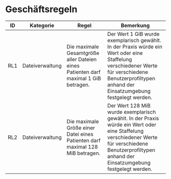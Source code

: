 # Geschäftsregeln

| ID  | Kategorie       | Regel                                                                               | Bemerkung                                                                                                                                                                                                                                                |
| --- | --------------- | ----------------------------------------------------------------------------------- | ----------------------------------------------------------------------------------------------------------------------------------------------------------------------------------------------------- |
| RL1 | Dateiverwaltung | Die maximale Gesamtgröße aller Dateien eines Patienten darf maximal 1 GiB betragen. | Der Wert 1 GiB wurde exemplarisch gewählt. In der Praxis würde ein Wert oder eine Staffelung verschiedener Werte für verschiedene Benutzerprofiltypen anhand der Einsatzumgebung festgelegt werden.   |
| RL2 | Dateiverwaltung | Die maximale Größe einer Datei eines Patienten darf maximal 128 MiB betragen.       | Der Wert 128 MiB wurde exemplarisch gewählt. In der Praxis würde ein Wert oder eine Staffelung verschiedener Werte für verschiedene Benutzerprofiltypen anhand der Einsatzumgebung festgelegt werden. |
